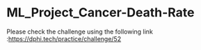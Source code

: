 # ML_Project_Cancer-Death-Rate
Please check the challenge using the following link :https://dphi.tech/practice/challenge/52
